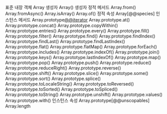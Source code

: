 표준 내장 객체
  Array
생성자
  Array() 생성자
정적 메서드
  Array.from()
  Array.fromAsync()
  Array.isArray()
  Array.of()
정적 속성
  Array[@@species]
인스턴스 메서드
  Array.prototype[@@iterator]()
  Array.prototype.at()
  Array.prototype.concat()
  Array.prototype.copyWithin()
  Array.prototype.entries()
  Array.prototype.every()
  Array.prototype.fill()
  Array.prototype.filter()
  Array.prototype.find()
  Array.prototype.findIndex()
  Array.prototype.findLast()
  Array.prototype.findLastIndex()
  Array.prototype.flat()
  Array.prototype.flatMap()
  Array.prototype.forEach()
  Array.prototype.includes()
  Array.prototype.indexOf()
  Array.prototype.join()
  Array.prototype.keys()
  Array.prototype.lastIndexOf()
  Array.prototype.map()
  Array.prototype.pop()
  Array.prototype.push()
  Array.prototype.reduce()
  Array.prototype.reduceRight()
  Array.prototype.reverse()
  Array.prototype.shift()
  Array.prototype.slice()
  Array.prototype.some()
  Array.prototype.sort()
  Array.prototype.splice()
  Array.prototype.toLocaleString()
  Array.prototype.toReversed()
  Array.prototype.toSorted()
  Array.prototype.toSpliced()
  Array.prototype.toString()
  Array.prototype.unshift()
  Array.prototype.values()
  Array.prototype.with()
인스턴스 속성
  Array.prototype[@@unscopables]
  Array.length

